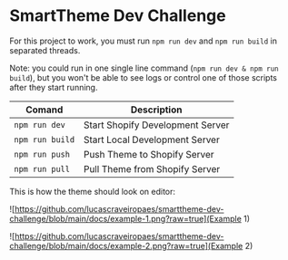 # SmartTheme Dev Challenge

For this project to work, you must run ```npm run dev``` and ```npm run build``` in separated threads.

Note: you could run in one single line command (```npm run dev & npm run build```), but you won't be able to see logs or control one of those scripts after they start running.

|       Comand        |     Description     |
|---------------------|---------------------|
| ```npm run dev```   | Start Shopify Development Server |
| ```npm run build``` | Start Local Development Server |
| ```npm run push```  | Push Theme to Shopify Server |
| ```npm run pull```  | Pull Theme from Shopify Server |


This is how the theme should look on editor:

![https://github.com/lucascraveiropaes/smarttheme-dev-challenge/blob/main/docs/example-1.png?raw=true](Example 1)

![https://github.com/lucascraveiropaes/smarttheme-dev-challenge/blob/main/docs/example-2.png?raw=true](Example 2)